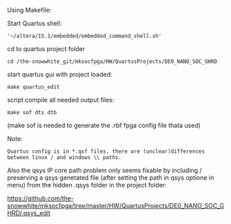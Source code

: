 Using Makefile:

Start Quartus shell:
    
    '~/altera/15.1/embedded/embedded_command_shell.sh'

cd to quartus project folder

    cd /the-snowwhite_git/mksocfpga/HW/QuartusProjects/DE0_NANO_SOC_GHRD

start quartus gui with project loaded:

    
    make quartus_edit

    
script compile all needed output files:

    make sof dts dtb
    

(make sof is needed to generate the .rbf fpga config file thata used)    
    
Note:


    Quartus config is in *.qsf files, there are (unclear)differences between linux / and windows \\ paths.


Also the qsys IP core path problem only seems fixable by including / preserving a qsys genetated file (after setting the path in qsys optione in menu)
from the hidden .qsys folder in the project folder:

https://github.com/the-snowwhite/mksocfpga/tree/master/HW/QuartusProjects/DE0_NANO_SOC_GHRD/.qsys_edit
